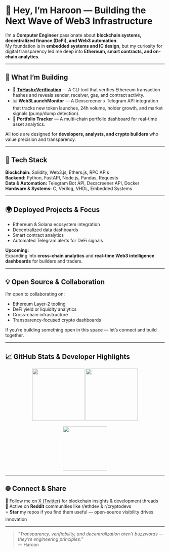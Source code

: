 # 👋 Hey, I’m Haroon — Building the Next Wave of Web3 Infrastructure

I’m a **Computer Engineer** passionate about **blockchain systems, decentralized finance (DeFi), and Web3 automation**.  
My foundation is in **embedded systems and IC design**, but my curiosity for digital transparency led me deep into **Ethereum, smart contracts, and on-chain analytics**.  

---

## 🚀 What I’m Building

- 🧩 **[TxHashxVerification](https://github.com/haroonurd/TxHashxVerification)** — A CLI tool that verifies Ethereum transaction hashes and reveals sender, receiver, gas, and contract activity.  
- 📊 **Web3LaunchMonitor** — A Dexscreener x Telegram API integration that tracks new token launches, 24h volume, holder growth, and market signals (pump/dump detection).  
- 💼 **Portfolio Tracker** — A multi-chain portfolio dashboard for real-time asset analytics.  

All tools are designed for **developers, analysts, and crypto builders** who value precision and transparency.

---

## 🧠 Tech Stack

**Blockchain:** Solidity, Web3.js, Ethers.js, RPC APIs  
**Backend:** Python, FastAPI, Node.js, Pandas, Requests  
**Data & Automation:** Telegram Bot API, Dexscreener API, Docker  
**Hardware & Systems:** C, Verilog, VHDL, Embedded Systems  

---

## 🌍 Deployed Projects & Focus

- Ethereum & Solana ecosystem integration  
- Decentralized data dashboards  
- Smart contract analytics  
- Automated Telegram alerts for DeFi signals  

**Upcoming:**  
Expanding into **cross-chain analytics** and **real-time Web3 intelligence dashboards** for builders and traders.

---

## 💡 Open Source & Collaboration

I’m open to collaborating on:
- Ethereum Layer-2 tooling  
- DeFi yield or liquidity analytics  
- Cross-chain infrastructure  
- Transparency-focused crypto dashboards  

If you’re building something open in this space — let’s connect and build together.

---

## 📈 GitHub Stats & Developer Highlights

<p align="center">
  <img src="https://github-readme-stats.vercel.app/api?username=haroonurd&show_icons=true&theme=radical" height="165" />
  <img src="https://github-readme-streak-stats.herokuapp.com/?user=haroonurd&theme=radical" height="165" />
</p>

<p align="center">
  <img src="https://github-readme-stats.vercel.app/api/top-langs/?username=haroonurd&layout=compact&theme=radical" height="140" />
</p>

---

## 🌐 Connect & Share

📢 Follow me on [X (Twitter)](https://twitter.com/) for blockchain insights & development threads  
💬 Active on **Reddit** communities like r/ethdev & r/cryptodevs  
⭐ **Star** my repos if you find them useful — open-source visibility drives innovation  

---

> *“Transparency, verifiability, and decentralization aren’t buzzwords — they’re engineering principles.”*  
— Haroon
